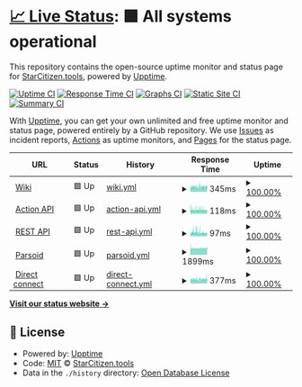 # [📈 Live Status](https://StarCitizenTools.github.io/upptime): <!--live status--> **🟩 All systems operational**

This repository contains the open-source uptime monitor and status page for [StarCitizen.tools](https://starcitizen.tools), powered by [Upptime](https://github.com/upptime/upptime).

[![Uptime CI](https://github.com/StarCitizenTools/upptime/workflows/Uptime%20CI/badge.svg)](https://github.com/upptime/upptime/actions?query=workflow%3A%22Uptime+CI%22)
[![Response Time CI](https://github.com/StarCitizenTools/upptime/workflows/Response%20Time%20CI/badge.svg)](https://github.com/upptime/upptime/actions?query=workflow%3A%22Response+Time+CI%22)
[![Graphs CI](https://github.com/StarCitizenTools/upptime/workflows/Graphs%20CI/badge.svg)](https://github.com/upptime/upptime/actions?query=workflow%3A%22Graphs+CI%22)
[![Static Site CI](https://github.com/StarCitizenTools/upptime/workflows/Static%20Site%20CI/badge.svg)](https://github.com/upptime/upptime/actions?query=workflow%3A%22Static+Site+CI%22)
[![Summary CI](https://github.com/StarCitizenTools/upptime/workflows/Summary%20CI/badge.svg)](https://github.com/upptime/upptime/actions?query=workflow%3A%22Summary+CI%22)

With [Upptime](https://upptime.js.org), you can get your own unlimited and free uptime monitor and status page, powered entirely by a GitHub repository. We use [Issues](https://github.com/StarCitizenTools/upptime/issues) as incident reports, [Actions](https://github.com/StarCitizenTools/upptime/actions) as uptime monitors, and [Pages](https://StarCitizenTools.github.io/upptime) for the status page.

<!--start: status pages-->
<!-- This summary is generated by Upptime (https://github.com/upptime/upptime) -->
<!-- Do not edit this manually, your changes will be overwritten -->
<!-- prettier-ignore -->
| URL | Status | History | Response Time | Uptime |
| --- | ------ | ------- | ------------- | ------ |
| <img alt="" src="https://favicons.githubusercontent.com/starcitizen.tools" height="13"> [Wiki](https://starcitizen.tools) | 🟩 Up | [wiki.yml](https://github.com/StarCitizenTools/upptime/commits/HEAD/history/wiki.yml) | <details><summary><img alt="Response time graph" src="./graphs/wiki/response-time-week.png" height="20"> 345ms</summary><br><a href="https://status.starcitizen.tools/history/wiki"><img alt="Response time 859" src="https://img.shields.io/endpoint?url=https%3A%2F%2Fraw.githubusercontent.com%2FStarCitizenTools%2Fupptime%2FHEAD%2Fapi%2Fwiki%2Fresponse-time.json"></a><br><a href="https://status.starcitizen.tools/history/wiki"><img alt="24-hour response time 371" src="https://img.shields.io/endpoint?url=https%3A%2F%2Fraw.githubusercontent.com%2FStarCitizenTools%2Fupptime%2FHEAD%2Fapi%2Fwiki%2Fresponse-time-day.json"></a><br><a href="https://status.starcitizen.tools/history/wiki"><img alt="7-day response time 345" src="https://img.shields.io/endpoint?url=https%3A%2F%2Fraw.githubusercontent.com%2FStarCitizenTools%2Fupptime%2FHEAD%2Fapi%2Fwiki%2Fresponse-time-week.json"></a><br><a href="https://status.starcitizen.tools/history/wiki"><img alt="30-day response time 348" src="https://img.shields.io/endpoint?url=https%3A%2F%2Fraw.githubusercontent.com%2FStarCitizenTools%2Fupptime%2FHEAD%2Fapi%2Fwiki%2Fresponse-time-month.json"></a><br><a href="https://status.starcitizen.tools/history/wiki"><img alt="1-year response time 859" src="https://img.shields.io/endpoint?url=https%3A%2F%2Fraw.githubusercontent.com%2FStarCitizenTools%2Fupptime%2FHEAD%2Fapi%2Fwiki%2Fresponse-time-year.json"></a></details> | <details><summary><a href="https://status.starcitizen.tools/history/wiki">100.00%</a></summary><a href="https://status.starcitizen.tools/history/wiki"><img alt="All-time uptime 100.00%" src="https://img.shields.io/endpoint?url=https%3A%2F%2Fraw.githubusercontent.com%2FStarCitizenTools%2Fupptime%2FHEAD%2Fapi%2Fwiki%2Fuptime.json"></a><br><a href="https://status.starcitizen.tools/history/wiki"><img alt="24-hour uptime 100.00%" src="https://img.shields.io/endpoint?url=https%3A%2F%2Fraw.githubusercontent.com%2FStarCitizenTools%2Fupptime%2FHEAD%2Fapi%2Fwiki%2Fuptime-day.json"></a><br><a href="https://status.starcitizen.tools/history/wiki"><img alt="7-day uptime 100.00%" src="https://img.shields.io/endpoint?url=https%3A%2F%2Fraw.githubusercontent.com%2FStarCitizenTools%2Fupptime%2FHEAD%2Fapi%2Fwiki%2Fuptime-week.json"></a><br><a href="https://status.starcitizen.tools/history/wiki"><img alt="30-day uptime 100.00%" src="https://img.shields.io/endpoint?url=https%3A%2F%2Fraw.githubusercontent.com%2FStarCitizenTools%2Fupptime%2FHEAD%2Fapi%2Fwiki%2Fuptime-month.json"></a><br><a href="https://status.starcitizen.tools/history/wiki"><img alt="1-year uptime 100.00%" src="https://img.shields.io/endpoint?url=https%3A%2F%2Fraw.githubusercontent.com%2FStarCitizenTools%2Fupptime%2FHEAD%2Fapi%2Fwiki%2Fuptime-year.json"></a></details>
| <img alt="" src="https://favicons.githubusercontent.com/starcitizen.tools" height="13"> [Action API](https://starcitizen.tools/api.php?action=query&prop=info&titles=Gladius) | 🟩 Up | [action-api.yml](https://github.com/StarCitizenTools/upptime/commits/HEAD/history/action-api.yml) | <details><summary><img alt="Response time graph" src="./graphs/action-api/response-time-week.png" height="20"> 118ms</summary><br><a href="https://status.starcitizen.tools/history/action-api"><img alt="Response time 239" src="https://img.shields.io/endpoint?url=https%3A%2F%2Fraw.githubusercontent.com%2FStarCitizenTools%2Fupptime%2FHEAD%2Fapi%2Faction-api%2Fresponse-time.json"></a><br><a href="https://status.starcitizen.tools/history/action-api"><img alt="24-hour response time 106" src="https://img.shields.io/endpoint?url=https%3A%2F%2Fraw.githubusercontent.com%2FStarCitizenTools%2Fupptime%2FHEAD%2Fapi%2Faction-api%2Fresponse-time-day.json"></a><br><a href="https://status.starcitizen.tools/history/action-api"><img alt="7-day response time 118" src="https://img.shields.io/endpoint?url=https%3A%2F%2Fraw.githubusercontent.com%2FStarCitizenTools%2Fupptime%2FHEAD%2Fapi%2Faction-api%2Fresponse-time-week.json"></a><br><a href="https://status.starcitizen.tools/history/action-api"><img alt="30-day response time 154" src="https://img.shields.io/endpoint?url=https%3A%2F%2Fraw.githubusercontent.com%2FStarCitizenTools%2Fupptime%2FHEAD%2Fapi%2Faction-api%2Fresponse-time-month.json"></a><br><a href="https://status.starcitizen.tools/history/action-api"><img alt="1-year response time 239" src="https://img.shields.io/endpoint?url=https%3A%2F%2Fraw.githubusercontent.com%2FStarCitizenTools%2Fupptime%2FHEAD%2Fapi%2Faction-api%2Fresponse-time-year.json"></a></details> | <details><summary><a href="https://status.starcitizen.tools/history/action-api">100.00%</a></summary><a href="https://status.starcitizen.tools/history/action-api"><img alt="All-time uptime 100.00%" src="https://img.shields.io/endpoint?url=https%3A%2F%2Fraw.githubusercontent.com%2FStarCitizenTools%2Fupptime%2FHEAD%2Fapi%2Faction-api%2Fuptime.json"></a><br><a href="https://status.starcitizen.tools/history/action-api"><img alt="24-hour uptime 100.00%" src="https://img.shields.io/endpoint?url=https%3A%2F%2Fraw.githubusercontent.com%2FStarCitizenTools%2Fupptime%2FHEAD%2Fapi%2Faction-api%2Fuptime-day.json"></a><br><a href="https://status.starcitizen.tools/history/action-api"><img alt="7-day uptime 100.00%" src="https://img.shields.io/endpoint?url=https%3A%2F%2Fraw.githubusercontent.com%2FStarCitizenTools%2Fupptime%2FHEAD%2Fapi%2Faction-api%2Fuptime-week.json"></a><br><a href="https://status.starcitizen.tools/history/action-api"><img alt="30-day uptime 100.00%" src="https://img.shields.io/endpoint?url=https%3A%2F%2Fraw.githubusercontent.com%2FStarCitizenTools%2Fupptime%2FHEAD%2Fapi%2Faction-api%2Fuptime-month.json"></a><br><a href="https://status.starcitizen.tools/history/action-api"><img alt="1-year uptime 100.00%" src="https://img.shields.io/endpoint?url=https%3A%2F%2Fraw.githubusercontent.com%2FStarCitizenTools%2Fupptime%2FHEAD%2Fapi%2Faction-api%2Fuptime-year.json"></a></details>
| <img alt="" src="https://favicons.githubusercontent.com/starcitizen.tools" height="13"> [REST API](https://starcitizen.tools/rest.php/v1/page/Gladius) | 🟩 Up | [rest-api.yml](https://github.com/StarCitizenTools/upptime/commits/HEAD/history/rest-api.yml) | <details><summary><img alt="Response time graph" src="./graphs/rest-api/response-time-week.png" height="20"> 97ms</summary><br><a href="https://status.starcitizen.tools/history/rest-api"><img alt="Response time 188" src="https://img.shields.io/endpoint?url=https%3A%2F%2Fraw.githubusercontent.com%2FStarCitizenTools%2Fupptime%2FHEAD%2Fapi%2Frest-api%2Fresponse-time.json"></a><br><a href="https://status.starcitizen.tools/history/rest-api"><img alt="24-hour response time 80" src="https://img.shields.io/endpoint?url=https%3A%2F%2Fraw.githubusercontent.com%2FStarCitizenTools%2Fupptime%2FHEAD%2Fapi%2Frest-api%2Fresponse-time-day.json"></a><br><a href="https://status.starcitizen.tools/history/rest-api"><img alt="7-day response time 97" src="https://img.shields.io/endpoint?url=https%3A%2F%2Fraw.githubusercontent.com%2FStarCitizenTools%2Fupptime%2FHEAD%2Fapi%2Frest-api%2Fresponse-time-week.json"></a><br><a href="https://status.starcitizen.tools/history/rest-api"><img alt="30-day response time 141" src="https://img.shields.io/endpoint?url=https%3A%2F%2Fraw.githubusercontent.com%2FStarCitizenTools%2Fupptime%2FHEAD%2Fapi%2Frest-api%2Fresponse-time-month.json"></a><br><a href="https://status.starcitizen.tools/history/rest-api"><img alt="1-year response time 188" src="https://img.shields.io/endpoint?url=https%3A%2F%2Fraw.githubusercontent.com%2FStarCitizenTools%2Fupptime%2FHEAD%2Fapi%2Frest-api%2Fresponse-time-year.json"></a></details> | <details><summary><a href="https://status.starcitizen.tools/history/rest-api">100.00%</a></summary><a href="https://status.starcitizen.tools/history/rest-api"><img alt="All-time uptime 100.00%" src="https://img.shields.io/endpoint?url=https%3A%2F%2Fraw.githubusercontent.com%2FStarCitizenTools%2Fupptime%2FHEAD%2Fapi%2Frest-api%2Fuptime.json"></a><br><a href="https://status.starcitizen.tools/history/rest-api"><img alt="24-hour uptime 100.00%" src="https://img.shields.io/endpoint?url=https%3A%2F%2Fraw.githubusercontent.com%2FStarCitizenTools%2Fupptime%2FHEAD%2Fapi%2Frest-api%2Fuptime-day.json"></a><br><a href="https://status.starcitizen.tools/history/rest-api"><img alt="7-day uptime 100.00%" src="https://img.shields.io/endpoint?url=https%3A%2F%2Fraw.githubusercontent.com%2FStarCitizenTools%2Fupptime%2FHEAD%2Fapi%2Frest-api%2Fuptime-week.json"></a><br><a href="https://status.starcitizen.tools/history/rest-api"><img alt="30-day uptime 100.00%" src="https://img.shields.io/endpoint?url=https%3A%2F%2Fraw.githubusercontent.com%2FStarCitizenTools%2Fupptime%2FHEAD%2Fapi%2Frest-api%2Fuptime-month.json"></a><br><a href="https://status.starcitizen.tools/history/rest-api"><img alt="1-year uptime 100.00%" src="https://img.shields.io/endpoint?url=https%3A%2F%2Fraw.githubusercontent.com%2FStarCitizenTools%2Fupptime%2FHEAD%2Fapi%2Frest-api%2Fuptime-year.json"></a></details>
| <img alt="" src="https://favicons.githubusercontent.com/starcitizen.tools" height="13"> [Parsoid](https://starcitizen.tools/api.php?action=visualeditor&format=json&paction=parse&page=Gladius) | 🟩 Up | [parsoid.yml](https://github.com/StarCitizenTools/upptime/commits/HEAD/history/parsoid.yml) | <details><summary><img alt="Response time graph" src="./graphs/parsoid/response-time-week.png" height="20"> 1899ms</summary><br><a href="https://status.starcitizen.tools/history/parsoid"><img alt="Response time 1574" src="https://img.shields.io/endpoint?url=https%3A%2F%2Fraw.githubusercontent.com%2FStarCitizenTools%2Fupptime%2FHEAD%2Fapi%2Fparsoid%2Fresponse-time.json"></a><br><a href="https://status.starcitizen.tools/history/parsoid"><img alt="24-hour response time 1937" src="https://img.shields.io/endpoint?url=https%3A%2F%2Fraw.githubusercontent.com%2FStarCitizenTools%2Fupptime%2FHEAD%2Fapi%2Fparsoid%2Fresponse-time-day.json"></a><br><a href="https://status.starcitizen.tools/history/parsoid"><img alt="7-day response time 1899" src="https://img.shields.io/endpoint?url=https%3A%2F%2Fraw.githubusercontent.com%2FStarCitizenTools%2Fupptime%2FHEAD%2Fapi%2Fparsoid%2Fresponse-time-week.json"></a><br><a href="https://status.starcitizen.tools/history/parsoid"><img alt="30-day response time 1854" src="https://img.shields.io/endpoint?url=https%3A%2F%2Fraw.githubusercontent.com%2FStarCitizenTools%2Fupptime%2FHEAD%2Fapi%2Fparsoid%2Fresponse-time-month.json"></a><br><a href="https://status.starcitizen.tools/history/parsoid"><img alt="1-year response time 1574" src="https://img.shields.io/endpoint?url=https%3A%2F%2Fraw.githubusercontent.com%2FStarCitizenTools%2Fupptime%2FHEAD%2Fapi%2Fparsoid%2Fresponse-time-year.json"></a></details> | <details><summary><a href="https://status.starcitizen.tools/history/parsoid">100.00%</a></summary><a href="https://status.starcitizen.tools/history/parsoid"><img alt="All-time uptime 100.00%" src="https://img.shields.io/endpoint?url=https%3A%2F%2Fraw.githubusercontent.com%2FStarCitizenTools%2Fupptime%2FHEAD%2Fapi%2Fparsoid%2Fuptime.json"></a><br><a href="https://status.starcitizen.tools/history/parsoid"><img alt="24-hour uptime 100.00%" src="https://img.shields.io/endpoint?url=https%3A%2F%2Fraw.githubusercontent.com%2FStarCitizenTools%2Fupptime%2FHEAD%2Fapi%2Fparsoid%2Fuptime-day.json"></a><br><a href="https://status.starcitizen.tools/history/parsoid"><img alt="7-day uptime 100.00%" src="https://img.shields.io/endpoint?url=https%3A%2F%2Fraw.githubusercontent.com%2FStarCitizenTools%2Fupptime%2FHEAD%2Fapi%2Fparsoid%2Fuptime-week.json"></a><br><a href="https://status.starcitizen.tools/history/parsoid"><img alt="30-day uptime 100.00%" src="https://img.shields.io/endpoint?url=https%3A%2F%2Fraw.githubusercontent.com%2FStarCitizenTools%2Fupptime%2FHEAD%2Fapi%2Fparsoid%2Fuptime-month.json"></a><br><a href="https://status.starcitizen.tools/history/parsoid"><img alt="1-year uptime 100.00%" src="https://img.shields.io/endpoint?url=https%3A%2F%2Fraw.githubusercontent.com%2FStarCitizenTools%2Fupptime%2FHEAD%2Fapi%2Fparsoid%2Fuptime-year.json"></a></details>
| <img alt="" src="https://favicons.githubusercontent.com/scw.czen.me" height="13"> [Direct connect](https://scw.czen.me) | 🟩 Up | [direct-connect.yml](https://github.com/StarCitizenTools/upptime/commits/HEAD/history/direct-connect.yml) | <details><summary><img alt="Response time graph" src="./graphs/direct-connect/response-time-week.png" height="20"> 377ms</summary><br><a href="https://status.starcitizen.tools/history/direct-connect"><img alt="Response time 544" src="https://img.shields.io/endpoint?url=https%3A%2F%2Fraw.githubusercontent.com%2FStarCitizenTools%2Fupptime%2FHEAD%2Fapi%2Fdirect-connect%2Fresponse-time.json"></a><br><a href="https://status.starcitizen.tools/history/direct-connect"><img alt="24-hour response time 430" src="https://img.shields.io/endpoint?url=https%3A%2F%2Fraw.githubusercontent.com%2FStarCitizenTools%2Fupptime%2FHEAD%2Fapi%2Fdirect-connect%2Fresponse-time-day.json"></a><br><a href="https://status.starcitizen.tools/history/direct-connect"><img alt="7-day response time 377" src="https://img.shields.io/endpoint?url=https%3A%2F%2Fraw.githubusercontent.com%2FStarCitizenTools%2Fupptime%2FHEAD%2Fapi%2Fdirect-connect%2Fresponse-time-week.json"></a><br><a href="https://status.starcitizen.tools/history/direct-connect"><img alt="30-day response time 370" src="https://img.shields.io/endpoint?url=https%3A%2F%2Fraw.githubusercontent.com%2FStarCitizenTools%2Fupptime%2FHEAD%2Fapi%2Fdirect-connect%2Fresponse-time-month.json"></a><br><a href="https://status.starcitizen.tools/history/direct-connect"><img alt="1-year response time 544" src="https://img.shields.io/endpoint?url=https%3A%2F%2Fraw.githubusercontent.com%2FStarCitizenTools%2Fupptime%2FHEAD%2Fapi%2Fdirect-connect%2Fresponse-time-year.json"></a></details> | <details><summary><a href="https://status.starcitizen.tools/history/direct-connect">100.00%</a></summary><a href="https://status.starcitizen.tools/history/direct-connect"><img alt="All-time uptime 100.00%" src="https://img.shields.io/endpoint?url=https%3A%2F%2Fraw.githubusercontent.com%2FStarCitizenTools%2Fupptime%2FHEAD%2Fapi%2Fdirect-connect%2Fuptime.json"></a><br><a href="https://status.starcitizen.tools/history/direct-connect"><img alt="24-hour uptime 100.00%" src="https://img.shields.io/endpoint?url=https%3A%2F%2Fraw.githubusercontent.com%2FStarCitizenTools%2Fupptime%2FHEAD%2Fapi%2Fdirect-connect%2Fuptime-day.json"></a><br><a href="https://status.starcitizen.tools/history/direct-connect"><img alt="7-day uptime 100.00%" src="https://img.shields.io/endpoint?url=https%3A%2F%2Fraw.githubusercontent.com%2FStarCitizenTools%2Fupptime%2FHEAD%2Fapi%2Fdirect-connect%2Fuptime-week.json"></a><br><a href="https://status.starcitizen.tools/history/direct-connect"><img alt="30-day uptime 100.00%" src="https://img.shields.io/endpoint?url=https%3A%2F%2Fraw.githubusercontent.com%2FStarCitizenTools%2Fupptime%2FHEAD%2Fapi%2Fdirect-connect%2Fuptime-month.json"></a><br><a href="https://status.starcitizen.tools/history/direct-connect"><img alt="1-year uptime 100.00%" src="https://img.shields.io/endpoint?url=https%3A%2F%2Fraw.githubusercontent.com%2FStarCitizenTools%2Fupptime%2FHEAD%2Fapi%2Fdirect-connect%2Fuptime-year.json"></a></details>

<!--end: status pages-->

[**Visit our status website →**](https://StarCitizenTools.github.io/upptime)

## 📄 License

- Powered by: [Upptime](https://github.com/upptime/upptime)
- Code: [MIT](./LICENSE) © [StarCitizen.tools](https://starcitizen.tools)
- Data in the `./history` directory: [Open Database License](https://opendatacommons.org/licenses/odbl/1-0/)

